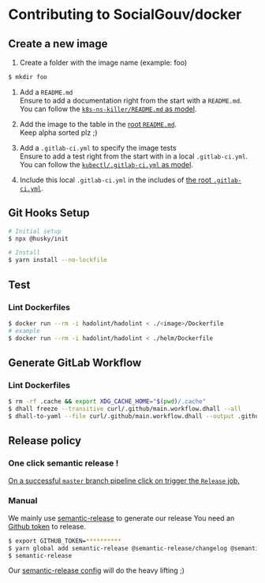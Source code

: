 # Contributing to SocialGouv/docker

## Create a new image

1. Create a folder with the image name (example: foo)

```bash
$ mkdir foo
```

1. Add a `README.md`  
   Ensure to add a documentation right from the start with a `README.md`.  
   You can follow the [`k8s-ns-killer/README.md` as model](./k8s-ns-killer/README.md).

1. Add the image to the table in the [root `README.md`](./README.md).  
   Keep alpha sorted plz ;)

1. Add a `.gitlab-ci.yml` to specify the image tests  
   Ensure to add a test right from the start with in a local `.gitlab-ci.yml`.  
   You can follow the [`kubectl/.gitlab-ci.yml` as model](./kubectl/.gitlab-ci.yml).

1. Include this local `.gitlab-ci.yml` in the includes of [the root `.gitlab-ci.yml`](./.gitlab-ci.yml).

## Git Hooks Setup

```sh
# Initial setup
$ npx @husky/init

# Install
$ yarn install --no-lockfile
```

## Test

### Lint Dockerfiles

```sh
$ docker run --rm -i hadolint/hadolint < ./<image>/Dockerfile
# example
$ docker run --rm -i hadolint/hadolint < ./helm/Dockerfile
```

## Generate GitLab Workflow

### Lint Dockerfiles

```sh
$ rm -rf .cache && export XDG_CACHE_HOME="$(pwd)/.cache"
$ dhall freeze --transitive curl/.github/main.workflow.dhall --all
$ dhall-to-yaml --file curl/.github/main.workflow.dhall --output .github/workflows/azure-cli.main.workflow.yaml
```

## Release policy

### One click semantic release !

[On a successful `master` branch pipeline click on trigger the `Release` job.](https://gitlab.factory.social.gouv.fr/SocialGouv/docker/pipelines)

### Manual

We mainly use [semantic-release](https://github.com/semantic-release/semantic-release) to generate our release
You need an [Github token](https://github.com/settings/tokens/new) to release.

```sh
$ export GITHUB_TOKEN=**********
$ yarn global add semantic-release @semantic-release/changelog @semantic-release/exec @semantic-release/git
$ semantic-release
```

Our [semantic-release config](./.releaserc.yml) will do the heavy lifting ;)
